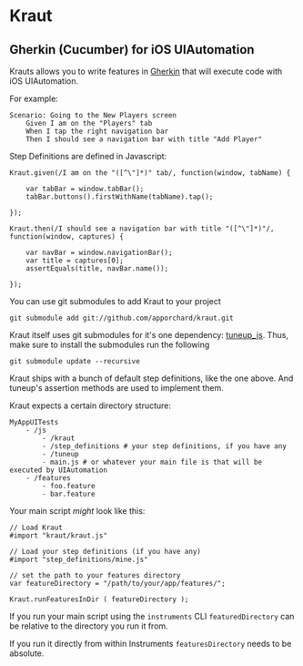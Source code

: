 # Kraut #
## Gherkin (Cucumber) for iOS UIAutomation ##

Krauts allows you to write features in [Gherkin](https://github.com/cucumber/cucumber/wiki/Gherkin) that will execute code with iOS UIAutomation.

For example:

	Scenario: Going to the New Players screen
		Given I am on the "Players" tab
		When I tap the right navigation bar
		Then I should see a navigation bar with title "Add Player"
		

Step Definitions are defined in Javascript:

	Kraut.given(/I am on the "([^\"]*)" tab/, function(window, tabName) {

    	var tabBar = window.tabBar();
    	tabBar.buttons().firstWithName(tabName).tap();
        
	});
	
	Kraut.then(/I should see a navigation bar with title "([^\"]*)"/, function(window, captures) {
    
    	var navBar = window.navigationBar();
    	var title = captures[0];
    	assertEquals(title, navBar.name());
    
	});


You can use git submodules to add Kraut to your project

	git submodule add git://github.com/apporchard/kraut.git
  
Kraut itself uses git submodules for it's one dependency: [tuneup_js](https://github.com/alexvollmer/tuneup_js).
Thus, make sure to install the submodules run the following
	
	git submodule update --recursive
	 
Kraut ships with a bunch of default step definitions, like the one above. And tuneup's assertion methods are used to implement them.

Kraut expects a certain directory structure:

	MyAppUITests
		- /js
			- /kraut
			- /step_definitions # your step definitions, if you have any
			- /tuneup
			- main.js # or whatever your main file is that will be executed by UIAutomation
		- /features
			- foo.feature
			- bar.feature

Your main script *might* look like this:

	// Load Kraut
	#import "kraut/kraut.js"

	// Load your step definitions (if you have any)
	#import "step_definitions/mine.js"

	// set the path to your features directory
	var featureDirectory = "/path/to/your/app/features/";

	Kraut.runFeaturesInDir ( featureDirectory ); 

If you run your main script using the `instruments` CLI `featuredDirectory` can be relative to the directory you run it from.  

If you run it directly from within Instruments `featuresDirectory` needs to be absolute.



